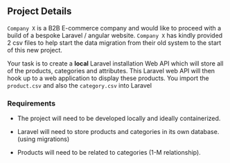 ## Project Details

`Company X` is a B2B E-commerce company and would like to proceed with a build of a bespoke Laravel / angular website.  `Company X` has kindly provided 2 csv files to help start the data migration from their old system to the start of this new project.

Your task is to create a **local** Laravel installation Web API which will store all of the products, categories and attributes.
This Laravel web API will then hook up to a web application to display these products. You import the `product.csv` and also the `category.csv` into Laravel 

### Requirements

* The project will need to be developed locally and ideally containerized.

* Laravel will need to store products and categories in its own database. (using migrations)

* Products will need to be related to categories (1-M relationship).

  
